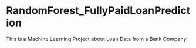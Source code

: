 # RandomForest_FullyPaidLoanPrediction
This is a Machine Learning Project about Loan Data from a Bank Company.

